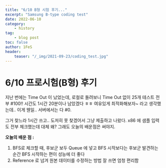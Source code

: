 ```yaml
---
title: "6/10 B형 시험 후기..."
excerpt: "Samsung B-type coding test"
date: 2022-06-10
category:
    - history
tag:
    - blog post
toc: false
author: 1FeS
header:
    teaser: "/_img/2021-09-23/coding_test.jpg"
---
```


# 6/10 프로시험(B형) 후기

지난 번에는 Time Out 이 났었는데, 로컬로 돌려보니 Time Out 없이 25개 테스트 전부 #100!! 시간도 1시간 20분이나 남았겠다 ㅎㅎ 여유있게 최적화해보자~ 라고 생각했는데.. 이게 웬일.. 서버에서는 다 #0.

그거 찾느라 1시간 쓰고.. 도저히 못 찾겠어서 그냥 제출하고 나왔다. x86 에 샘플 입력도 전부 체크했는데 대체 왜? 그래도 오늘의 배운점은 써야지.

**오늘의 배운 점 :** 
1. BFS로 체크할 때, 후보군 보두 Queue 에 넣고 BFS 시작보다는 후보군 발견하는 순간 BFS 시작하는 편이 성능에 더 좋다
2. Reference 로 넘겨 원본 데이터를 수정하는 방법 잘 쓰면 엄청 편리함